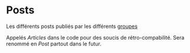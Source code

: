 # Posts

Les différents posts publiés par les différents [groupes](../groups)

Appelés _Articles_ dans le code pour des soucis de rétro-compabilité.
Sera renommé en _Post_ partout dans le futur.
